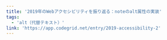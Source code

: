 ```yaml
---
title: '2019年のWebアクセシビリティを振り返る：noteのalt属性の実装'
tags:
  - 'alt（代替テキスト）'
link: 'https://app.codegrid.net/entry/2019-accessibility-2'
---
```

